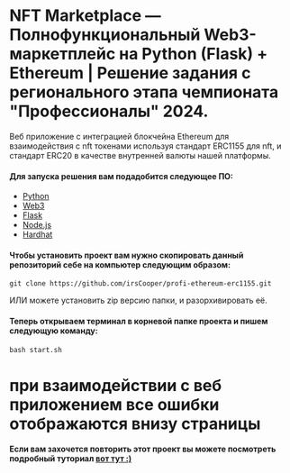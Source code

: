 # NFT Marketplace — Полнофункциональный Web3-маркетплейс на Python (Flask) + Ethereum | Решение задания с регионального этапа чемпионата "Профессионалы" 2024.
Веб приложение с интеграцией блокчейна Ethereum для взаимодействия с nft токенами используя стандарт ERC1155 для nft, и стандарт ERC20 в качестве внутренней валюты нашей платформы.

#### Для запуска решения вам подадобится следующее ПО:
- [Python](https://www.python.org/downloads/)
- [Web3](https://pypi.org/project/web3/)
- [Flask](https://pypi.org/project/Flask/)
- [Node.js](https://nodejs.org/en/download)
- [Hardhat](https://hardhat.org/hardhat-runner/docs/getting-started)

#### Чтобы установить проект вам нужно скопировать данный репозиторий себе на компьютер следующим образом:
```
git clone https://github.com/irsCooper/profi-ethereum-erc1155.git
```
ИЛИ можете установить zip версию папки, и разорхивировать её.
#### Теперь открываем терминал в корневой папке проекта и пишем следующую команду:
```
bash start.sh
```

# при взаимодействии с веб приложением все ошибки отображаются внизу страницы

#### Если вам захочется повторить этот проект вы можете посмотреть подробный туториал [вот тут :)](https://github.com/irsCooper/profi-ethereum-erc1155/blob/chempionat_version/TUTORIAL.md)
